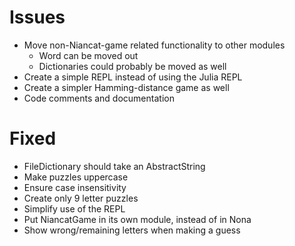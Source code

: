 Issues
======

- Move non-Niancat-game related functionality to other modules
    + Word can be moved out
    + Dictionaries could probably be moved as well
- Create a simple REPL instead of using the Julia REPL
- Create a simpler Hamming-distance game as well
- Code comments and documentation

# Fixed
- FileDictionary should take an AbstractString
- Make puzzles uppercase
- Ensure case insensitivity
- Create only 9 letter puzzles
- Simplify use of the REPL
- Put NiancatGame in its own module, instead of in Nona
- Show wrong/remaining letters when making a guess